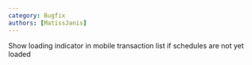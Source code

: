 ```yaml
---
category: Bugfix
authors: [MatissJanis]
---
```


Show loading indicator in mobile transaction list if schedules are not yet loaded
